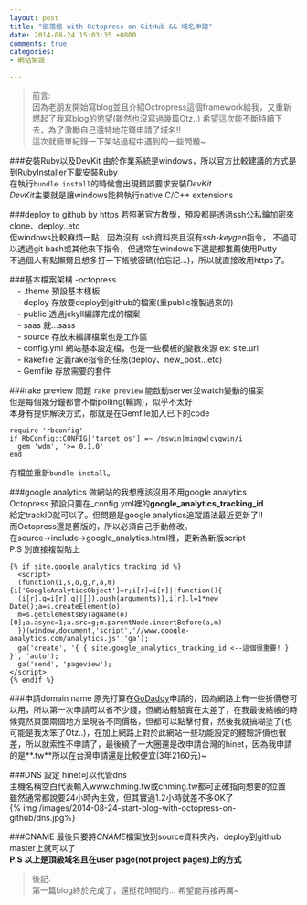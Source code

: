 ```yaml
---
layout: post
title: "部落格 with Octopress on GitHub && 域名申請"
date: 2014-08-24 15:03:35 +0800
comments: true
categories: 
- 網站架設

---
```

>前言:  
>因為老朋友開始寫blog並且介紹Octropress這個framework給我，又重新燃起了我寫blog的慾望(雖然也沒寫過幾篇Otz..)
>希望這次能不斷持續下去，為了激勵自己還特地花錢申請了域名!!  
>這次就簡單紀錄一下架站過程中遇到的一些問題~

###安裝Ruby以及DevKit
由於作業系統是windows，所以官方比較建議的方式是到[RubyInstaller][1]下載安裝Ruby  
在執行`bundle install`的時候會出現錯誤要求安裝*DevKit*  
*DevKit*主要就是讓windows能夠執行native C/C++ extensions 

[1]: http://rubyinstaller.org/downloads/ "rubyinstaller"

###deploy to github by https
若照著官方教學，預設都是透過ssh公私鑰加密來clone、deploy..etc  
但windows比較麻煩一點，因為沒有.ssh資料夾且沒有*ssh-keygen*指令，
不過可以透過git bash或其他來下指令，但通常在windows下還是都推薦使用Putty  
不過個人有點懶爾且想多打一下帳號密碼(怕忘記...)，所以就直接改用https了。

<!--more-->

###基本檔案架構
    -octopress  
    　- .theme           預設基本樣板  
    　- deploy           存放要deploy到github的檔案(重public複製過來的)  
    　- public           透過jekyll編譯完成的檔案  
    　- saas             就...sass  
    　- source           存放未編譯檔案也是工作區  
    　- config.yml       網站基本設定檔，也是一些模板的變數來源 ex: site.url  
    　- Rakefile         定義rake指令的任務(deploy、new_post...etc)  
    　- Gemfile          存放需要的套件  

###rake preview 問題
 `rake preview` 能啟動server並watch變動的檔案  
 但是每個幾分鐘都會不斷polling(輪詢)，似乎不太好  
 本身有提供解決方式，那就是在Gemfile加入已下的code 

    require 'rbconfig'
    if RbConfig::CONFIG['target_os'] =~ /mswin|mingw|cygwin/i
      gem 'wdm', '>= 0.1.0'
    end  

存檔並重新`bundle install`。

###google analytics
做網站的我想應該沒用不用google analytics  
Octopress 預設只要在_config.yml裡的**google_analytics_tracking_id**  
給定trackID就可以了。但問題是google analytics追蹤語法最近更新了!!  
而Octopress還是舊版的，所以必須自己手動修改。  
在source->include->google_analytics.html裡，更新為新版script  
P.S 別直接複製貼上

    {% if site.google_analytics_tracking_id %}
      <script>
      (function(i,s,o,g,r,a,m){i['GoogleAnalyticsObject']=r;i[r]=i[r]||function(){
      (i[r].q=i[r].q||[]).push(arguments)},i[r].l=1*new Date();a=s.createElement(o),
      m=s.getElementsByTagName(o)[0];a.async=1;a.src=g;m.parentNode.insertBefore(a,m)
      })(window,document,'script','//www.google-analytics.com/analytics.js','ga');
      ga('create', '{ { site.google_analytics_tracking_id <--這個很重要! } }', 'auto');
      ga('send', 'pageview');
    </script>
    {% endif %}


###申請domain name
原先打算在[GoDaddy][2]申請的，因為網路上有一些折價卷可以用，所以第一次申請可以省不少錢，但網站體驗實在太差了，在我最後結帳的時候竟然頁面兩個地方呈現各不同價格，但都可以點擊付費，然後我就搞糊塗了(也可能是我太笨了Otz..)，在加上網路上對於此網站一些功能設定的體驗評價也很差，所以就索性不申請了，最後繞了一大圈還是改申請台灣的hinet，因為我申請的是**.tw**所以在台灣申請還是比較便宜(3年2160元)~

[2]: http://www.godaddy.com/ "godaddy"

###DNS 設定
hinet可以代管dns  
主機名稱空白代表輸入www.chming.tw或chming.tw都可正確指向想要的位置  
雖然通常都說要24小時內生效，但其實過1.2小時就差不多OK了  
{% img /images/2014-08-24-start-blog-with-octopress-on-github/dns.jpg%}

###CNAME
最後只要將*CNAME*檔案放到source資料夾內，deploy到github master上就可以了  
**P.S 以上是頂級域名且在user page(not project pages)上的方式**

>後記:  
>第一篇blog終於完成了，還挺花時間的...
>希望能再接再厲~